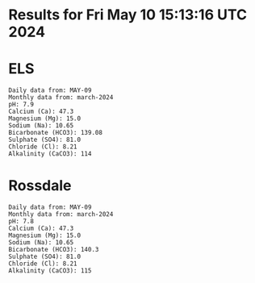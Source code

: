 # Results for Fri May 10 15:13:16 UTC 2024
# ELS
```
Daily data from: MAY-09
Monthly data from: march-2024
pH: 7.9
Calcium (Ca): 47.3
Magnesium (Mg): 15.0
Sodium (Na): 10.65
Bicarbonate (HCO3): 139.08
Sulphate (SO4): 81.0
Chloride (Cl): 8.21
Alkalinity (CaCO3): 114
```
# Rossdale
```
Daily data from: MAY-09
Monthly data from: march-2024
pH: 7.8
Calcium (Ca): 47.3
Magnesium (Mg): 15.0
Sodium (Na): 10.65
Bicarbonate (HCO3): 140.3
Sulphate (SO4): 81.0
Chloride (Cl): 8.21
Alkalinity (CaCO3): 115
```
